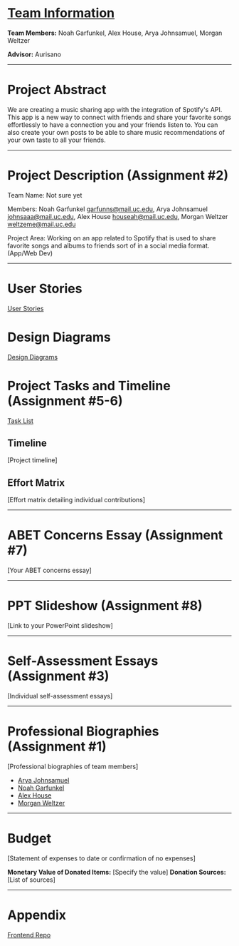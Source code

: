 # [Team Information](https://github.com/NoahGarfunkel/MusicSharing/blob/main/Essays/GroupAssignment3.md)

**Team Members:** Noah Garfunkel, Alex House, Arya Johnsamuel, Morgan Weltzer

**Advisor:** Aurisano

---

# Project Abstract

We are creating a music sharing app with the integration of Spotify's API. This app is a new way to connect with friends and share your favorite songs effortlessly to have a connection you and your friends listen to. You can also create your own posts to be able to share music recommendations of your own taste to all your friends. 

---

# Project Description (Assignment #2)

Team Name: Not sure yet

Members: Noah Garfunkel garfunns@mail.uc.edu, Arya Johnsamuel johnsaaa@mail.uc.edu,  Alex House houseah@mail.uc.edu, Morgan Weltzer weltzeme@mail.uc.edu

Project Area: Working on an app related to Spotify that is used to share favorite songs and albums to friends sort of in a social media format. (App/Web Dev)

---

# User Stories

[User Stories](https://github.com/NoahGarfunkel/MusicSharing/blob/main/User_Stories.md)

# Design Diagrams

[Design Diagrams](https://github.com/NoahGarfunkel/MusicSharing/tree/main/Design_Diagrams)


# Project Tasks and Timeline (Assignment #5-6)

[Task List](https://github.com/NoahGarfunkel/MusicSharing/blob/main/Tasklist.md)


## Timeline

[Project timeline]

## Effort Matrix

[Effort matrix detailing individual contributions]

---

# ABET Concerns Essay (Assignment #7)

[Your ABET concerns essay]

---

# PPT Slideshow (Assignment #8)

[Link to your PowerPoint slideshow]

---

# Self-Assessment Essays (Assignment #3)

[Individual self-assessment essays]

---

# Professional Biographies (Assignment #1)

[Professional biographies of team members]
- [Arya Johnsamuel](https://github.com/NoahGarfunkel/MusicSharing/blob/main/Essays/AryaJohnsamuel/johnsaaa_ProfessionalBiography.md)
- [Noah Garfunkel](https://github.com/NoahGarfunkel/MusicSharing/blob/main/Essays/NoahGarfunkel/Assignment3Individual.md)
- [Alex House](https://github.com/NoahGarfunkel/MusicSharing/blob/main/Essays/AlexHouse/ProfessionalBiography.md)
- [Morgan Weltzer](https://github.com/NoahGarfunkel/MusicSharing/blob/main/Essays/MorganWeltzer/Assignment3Individual.md)

---

# Budget

[Statement of expenses to date or confirmation of no expenses]

**Monetary Value of Donated Items:** [Specify the value]
**Donation Sources:** [List of sources]

---

# Appendix
[Frontend Repo](https://github.com/NoahGarfunkel/MusicSharingFrontEnd)


